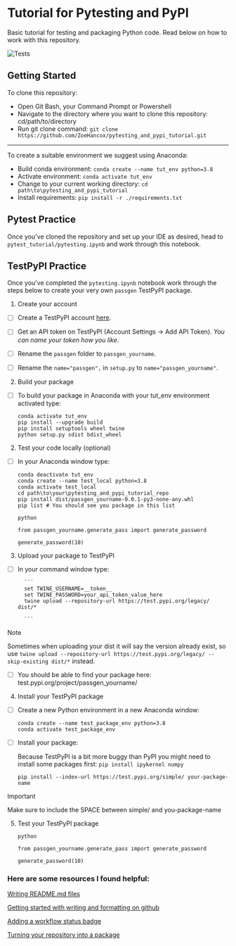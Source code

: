# Tutorial for Pytesting and PyPI

Basic tutorial for testing and packaging Python code. Read below on how to work with this repository.

![Tests](https://github.com/ZoeHancox/pytesting_and_pypi_tutorial/actions/workflows/tests.yml/badge.svg)

## Getting Started

To clone this repository:

- Open Git Bash, your Command Prompt or Powershell
- Navigate to the directory where you want to clone this repository: cd/path/to/directory
- Run git clone command: `git clone https://github.com/ZoeHancox/pytesting_and_pypi_tutorial.git`

---

To create a suitable environment we suggest using Anaconda:

- Build conda environment: `conda create --name tut_env python=3.8`
- Activate environment: `conda activate tut_env`
- Change to your current working directory: `cd path\to\pytesting_and_pypi_tutorial`
- Install requirements: `pip install -r ./requirements.txt`


## Pytest Practice

Once you've cloned the repository and set up your IDE as desired, head to `pytest_tutorial/pytesting.ipynb` and work through this notebook.

## TestPyPI Practice

Once you've completed the `pytesting.ipynb` notebook work through the steps below to create your very own `passgen` TestPyPI package.

1. Create your account

- [ ] Create a TestPyPI account [here](https://test.pypi.org/account/register/).

- [ ] Get an API token on TestPyPI (Account Settings -> Add API Token). _You can name your token how you like_.

- [ ] Rename the `passgen` folder to `passgen_yourname`.

- [ ] Rename the `name="passgen",` in `setup.py` to `name="passgen_yourname"`.

2. Build your package

- [ ] To build your package in Anaconda with your tut_env environment activated type:
    ```
    conda activate tut_env
    pip install --upgrade build
    pip install setuptools wheel twine
    python setup.py sdist bdist_wheel
    ```


2. Test your code locally (optional)

- [ ] In your Anaconda window type:

    ```
    conda deactivate tut_env
    conda create --name test_local python=3.8
    conda activate test_local
    cd path\to\your\pytesting_and_pypi_tutorial_repo
    pip install dist/passgen_yourname-0.0.1-py3-none-any.whl
    pip list # You should see you package in this list
    ```

    ```
    python

    from passgen_yourname.generate_pass import generate_password

    generate_password(10)
    ```




3. Upload your package to TestPyPI

- [ ] In your command window type:

        ```
        set TWINE_USERNAME=__token__
        set TWINE_PASSWORD=your_api_token_value_here
        twine upload --repository-url https://test.pypi.org/legacy/ dist/*

        ```

> [!NOTE] 
> Sometimes when uploading your dist it will say the version already exist, so use `twine upload --repository-url https://test.pypi.org/legacy/ --skip-existing dist/*` instead.


- [ ] You should be able to find your package here: test.pypi.org/project/passgen_yourname/

4. Install your TestPyPI package 

- [ ] Create a new Python environment in a new Anaconda window:

    ```
    conda create --name test_package_env python=3.8
    conda activate test_package_env
    ```

- [ ] Install your package:

    Because TestPyPI is a bit more buggy than PyPI you might need to install some packages first:
    `pip install ipykernel numpy` 

    `pip install --index-url https://test.pypi.org/simple/ your-package-name`

> [!IMPORTANT] 
> Make sure to include the SPACE between simple/ and you-package-name




    

5. Test your TestPyPI package

    ```
    python

    from passgen_yourname.generate_pass import generate_password

    generate_password(10)
    ```



### Here are some resources I found helpful:

[Writing README.md files](https://www.makeareadme.com/)

[Getting started with writing and formatting on github](https://docs.github.com/en/get-started/writing-on-github/getting-started-with-writing-and-formatting-on-github/basic-writing-and-formatting-syntax)

[Adding a workflow status badge](https://docs.github.com/en/actions/monitoring-and-troubleshooting-workflows/adding-a-workflow-status-badge 
)

[Turning your repository into a package](https://www.youtube.com/watch?v=Kz6IlDCyOUY&ab_channel=pixegamihttps://packaging.python.org/en/latest/tutorials/packaging-projects/)